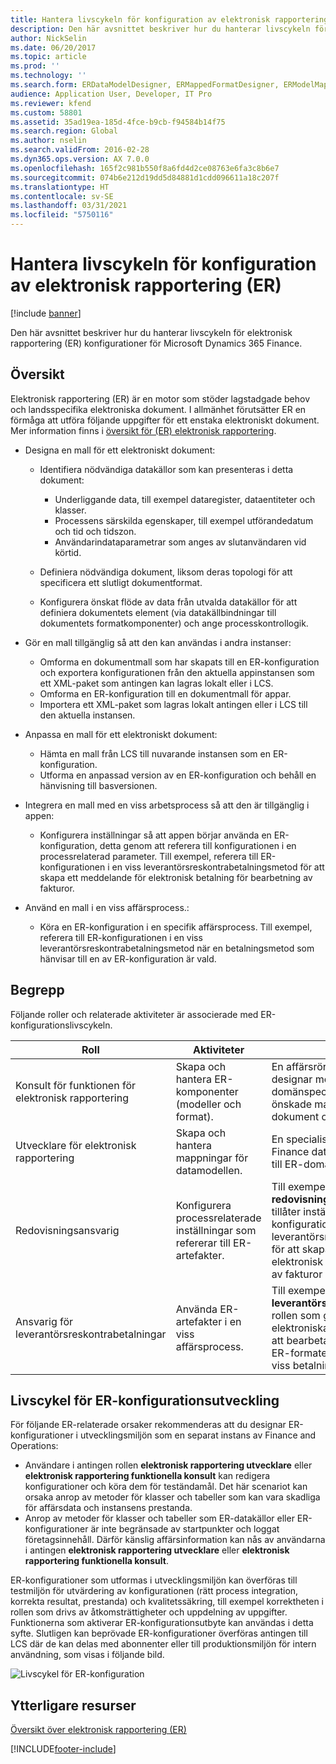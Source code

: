 ```yaml
---
title: Hantera livscykeln för konfiguration av elektronisk rapportering (ER)
description: Den här avsnittet beskriver hur du hanterar livscykeln för elektronisk rapportering (ER) konfigurationer för Microsoft Dynamics 365 Finance-lösningen.
author: NickSelin
ms.date: 06/20/2017
ms.topic: article
ms.prod: ''
ms.technology: ''
ms.search.form: ERDataModelDesigner, ERMappedFormatDesigner, ERModelMappingDesigner, ERModelMappingTable, ERSolutionImport, ERSolutionTable, ERVendorTable, ERWorkspace
audience: Application User, Developer, IT Pro
ms.reviewer: kfend
ms.custom: 58801
ms.assetid: 35ad19ea-185d-4fce-b9cb-f94584b14f75
ms.search.region: Global
ms.author: nselin
ms.search.validFrom: 2016-02-28
ms.dyn365.ops.version: AX 7.0.0
ms.openlocfilehash: 165f2c981b550f8a6fd4d2ce08763e6fa3c8b6e7
ms.sourcegitcommit: 074b6e212d19dd5d84881d1cdd096611a18c207f
ms.translationtype: HT
ms.contentlocale: sv-SE
ms.lasthandoff: 03/31/2021
ms.locfileid: "5750116"
---
```

# <a name="manage-the-electronic-reporting-er-configuration-lifecycle"></a>Hantera livscykeln för konfiguration av elektronisk rapportering (ER)

[!include [banner](../includes/banner.md)]

Den här avsnittet beskriver hur du hanterar livscykeln för elektronisk rapportering (ER) konfigurationer för Microsoft Dynamics 365 Finance.

## <a name="overview"></a>Översikt

Elektronisk rapportering (ER) är en motor som stöder lagstadgade behov och landsspecifika elektroniska dokument. I allmänhet förutsätter ER en förmåga att utföra följande uppgifter för ett enstaka elektroniskt dokument. Mer information finns i [översikt för (ER) elektronisk rapportering](general-electronic-reporting.md).

- Designa en mall för ett elektroniskt dokument:

    - Identifiera nödvändiga datakällor som kan presenteras i detta dokument:

        - Underliggande data, till exempel dataregister, dataentiteter och klasser.
        - Processens särskilda egenskaper, till exempel utförandedatum och tid och tidszon.
        - Användarindataparametrar som anges av slutanvändaren vid körtid.

    - Definiera nödvändiga dokument, liksom deras topologi för att specificera ett slutligt dokumentformat.
    - Konfigurera önskat flöde av data från utvalda datakällor för att definiera dokumentets element (via datakällbindningar till dokumentets formatkomponenter) och ange processkontrollogik.

- Gör en mall tillgänglig så att den kan användas i andra instanser:

    - Omforma en dokumentmall som har skapats till en ER-konfiguration och exportera konfigurationen från den aktuella appinstansen som ett XML-paket som antingen kan lagras lokalt eller i LCS.
    - Omforma en ER-konfiguration till en dokumentmall för appar.
    - Importera ett XML-paket som lagras lokalt antingen eller i LCS till den aktuella instansen.

- Anpassa en mall för ett elektroniskt dokument:

    - Hämta en mall från LCS till nuvarande instansen som en ER-konfiguration.
    - Utforma en anpassad version av en ER-konfiguration och behåll en hänvisning till basversionen.

- Integrera en mall med en viss arbetsprocess så att den är tillgänglig i appen:

    - Konfigurera inställningar så att appen börjar använda en ER-konfiguration, detta genom att referera till konfigurationen i en processrelaterad parameter. Till exempel, referera till ER-konfigurationen i en viss leverantörsreskontrabetalningsmetod för att skapa ett meddelande för elektronisk betalning för bearbetning av fakturor.

- Använd en mall i en viss affärsprocess.:

    - Köra en ER-konfiguration i en specifik affärsprocess. Till exempel, referera till ER-konfigurationen i en viss leverantörsreskontrabetalningsmetod när en betalningsmetod som hänvisar till en av ER-konfiguration är vald.

## <a name="concepts"></a>Begrepp
Följande roller och relaterade aktiviteter är associerade med ER-konfigurationslivscykeln.

| Roll                                       | Aktiviteter                                                      | beskrivning |
|--------------------------------------------|-----------------------------------------------------------------|-------------|
| Konsult för funktionen för elektronisk rapportering | Skapa och hantera ER-komponenter (modeller och format).           | En affärsrörelsemänniska som designar modeller för ER-domänspecifika data, utformar önskade mallar för elektroniska dokument och binder dem. |
| Utvecklare för elektronisk rapportering             | Skapa och hantera mappningar för datamodellen.                          | En specialist som väljer de önskade Finance datakällorna och binder dem till ER-domänspecifika datamodeller. |
| Redovisningsansvarig                      | Konfigurera processrelaterade inställningar som refererar till ER-artefakter. | Till exempel, en **redovisningsansvarig**-roll som tillåter inställningarna för en ER-konfiguration att användas i en viss leverantörsreskontrabetalningsmetod för att skapa ett meddelande för elektronisk betalning för bearbetning av fakturor |
| Ansvarig för leverantörsreskontrabetalningar            | Använda ER-artefakter i en viss affärsprocess.                | Till exempel, **Ansvarig för leverantörsreskontrabetalningar**-rollen som gör att meddelanden för elektroniska betalningar skapas för att bearbeta fakturor som baseras på ER-formatet som konfigureras för en viss betalningsmetod. |

## <a name="er-configuration-development-lifecycle"></a>Livscykel för ER-konfigurationsutveckling
För följande ER-relaterade orsaker rekommenderas att du designar ER-konfigurationer i utvecklingsmiljön som en separat instans av Finance and Operations:

- Användare i antingen rollen **elektronisk rapportering utvecklare** eller **elektronisk rapportering funktionella konsult** kan redigera konfigurationer och köra dem för teständamål. Det här scenariot kan orsaka anrop av metoder för klasser och tabeller som kan vara skadliga för affärsdata och instansens prestanda.
- Anrop av metoder för klasser och tabeller som ER-datakällor eller ER-konfigurationer är inte begränsade av startpunkter och loggat företagsinnehåll. Därför känslig affärsinformation kan nås av användarna i antingen **elektronisk rapportering utvecklare** eller **elektronisk rapportering funktionella konsult**.

ER-konfigurationer som utformas i utvecklingsmiljön kan överföras till testmiljön för utvärdering av konfigurationen (rätt process integration, korrekta resultat, prestanda) och kvalitetssäkring, till exempel korrektheten i rollen som drivs av åtkomsträttigheter och uppdelning av uppgifter. Funktionerna som aktiverar ER-konfigurationsutbyte kan användas i detta syfte. Slutligen kan beprövade ER-konfigurationer överföras antingen till LCS där de kan delas med abonnenter eller till produktionsmiljön för intern användning, som visas i följande bild.

![Livscykel för ER-konfiguration](./media/ger-configuration-lifecycle.png)

## <a name="additional-resources"></a>Ytterligare resurser

[Översikt över elektronisk rapportering (ER)](general-electronic-reporting.md)


[!INCLUDE[footer-include](../../../includes/footer-banner.md)]